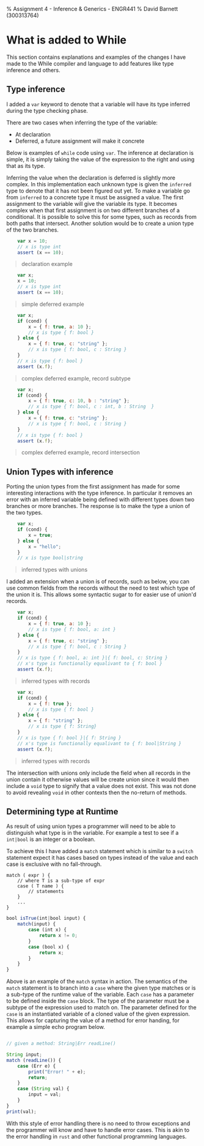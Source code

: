 % Assignment 4 - Inference & Generics - ENGR441
% David Barnett (300313764)

# What is added to While

This section contains explanations and examples of the changes I have
made to the While compiler and language to add features like type inference and
others.

## Type inference

I added a `var` keyword to denote that a variable will have its
type inferred during the type checking phase.

There are two cases when inferring the type of the variable:

 * At declaration
 * Deferred, a future assignment will make it concrete

Below is examples of `while` code using `var`.
The inference at declaration is simple, it is simply taking the value
of the expression to the right and using that as its type.

Inferring the value when the declaration is deferred is slightly more
complex. In this implementation each unknown type is given the `inferred` type to
denote that it has not been figured out yet.
To make a variable go from `inferred` to a concrete type it must be assigned a
value. The first assignment to the variable will give the variable its type.
It becomes complex when that first assignment is on two different branches of a 
conditional.
It is possible to solve this for some types, such as records from both paths that intersect. 
Another solution would be to create a union type of the two branches.

```javascript
    var x = 10;
    // x is type int
    assert (x == 10);
```
> declaration example

```javascript
    var x;
    x = 10;
    // x is type int
    assert (x == 10);
```
> simple deferred example

```javascript
    var x;
    if (cond) {
        x = { f: true, a: 10 };
        // x is type { f: bool }
    } else {
        x = { f: true, c: "string" };
        // x is type { f: bool, c : String }
    }
    // x is type { f: bool }
    assert (x.f);
```
> complex deferred example, record subtype

```javascript
    var x;
    if (cond) {
        x = { f: true, c: 10, b : "string" };
        // x is type { f: bool, c : int, b : String  }
    } else {
        x = { f: true, c: "string" };
        // x is type { f: bool, c : String }
    }
    // x is type { f: bool }
    assert (x.f);
```
> complex deferred example, record intersection

## Union Types with inference

Porting the union types from the first assignment has made for some interesting interactions with 
the type inference.
In particular it removes an error with an inferred variable being defined with different types down
two branches or more branches.
The response is to make the type a union of the two types.

```javascript
    var x;
    if (cond) {
        x = true;
    } else {
        x = "hello";
    }
    // x is type bool|string
```
> inferred types with unions

I added an extension when a union is of records, such as below, you can use common
fields from the records without the need to test which type of the union it is.
This allows some syntactic sugar to for easier use of union'd records.

```javascript
    var x;
    if (cond) {
        x = { f: true, a: 10 };
        // x is type { f: bool, a: int }
    } else {
        x = { f: true, c: "string" };
        // x is type { f: bool, c : String }
    }
    // x is type { f: bool, a: int }|{ f: bool, c: String }
    // x's type is functionally equalivant to { f: bool }
    assert (x.f);
```
> inferred types with records

```javascript
    var x;
    if (cond) {
        x = { f: true };
        // x is type { f: bool }
    } else {
        x = { f: "string" };
        // x is type { f: String}
    }
    // x is type { f: bool }|{ f: String }
    // x's type is functionally equalivant to { f: bool|String }
    assert (x.f);
```
> inferred types with records

The intersection with unions only include the field when all records in the union contain it otherwise
values will be create union since it would then include a `void` type to signify that a value does not exist.
This was not done to avoid revealing `void` in other contexts then the no-return of methods.

## Determining type at Runtime

As result of using union types a programmer will need to be able to distinguish what type is 
in the variable.
For example a test to see if a `int|bool` is an integer or a boolean.


To achieve this I have added a `match` statement which is similar to a `switch` statement expect
it has cases based on types instead of the value and each case is exclusive with no fall-through.

```
match ( expr ) {
    // where T is a sub-type of expr
    case ( T name ) {
        // statements
    }
    ...
}
```

```javascript
bool isTrue(int|bool input) {
    match(input) {
        case (int x) {
            return x != 0;
        }
        case (bool x) {
            return x;
        }
    }
}
```

Above is an example of the `match` syntax in action.
The semantics of the `match` statement is to branch into a `case` where the given type matches
or is a sub-type of the runtime value of the variable.
Each `case` has a parameter to be defined inside the `case` block.
The type of the parameter must be a subtype of the expression used to match on.
The parameter defined for the `case` is an instantiated variable of a cloned value of the given expression.
This allows for capturing the value of a method for error handing, for example a simple echo program below.

```javascript

// given a method: String|Err readLine()

String input;
match (readLine()) {
    case (Err e) {
        print("Error! " + e);
        return;
    }
    case (String val) {
        input = val;
    }
}
print(val);
```

With this style of error handling there is no need to throw exceptions and the programmer will know
and have to handle error cases. This is akin to the error handling in `rust` and other functional programming
languages.
